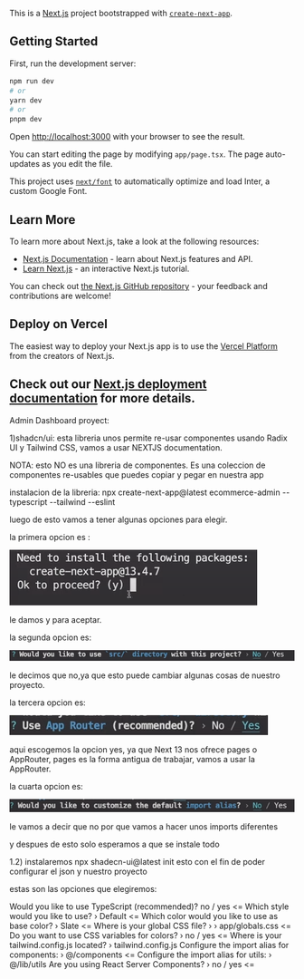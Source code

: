 This is a [Next.js](https://nextjs.org/) project bootstrapped with [`create-next-app`](https://github.com/vercel/next.js/tree/canary/packages/create-next-app).

## Getting Started

First, run the development server:

```bash
npm run dev
# or
yarn dev
# or
pnpm dev
```

Open [http://localhost:3000](http://localhost:3000) with your browser to see the result.

You can start editing the page by modifying `app/page.tsx`. The page auto-updates as you edit the file.

This project uses [`next/font`](https://nextjs.org/docs/basic-features/font-optimization) to automatically optimize and load Inter, a custom Google Font.

## Learn More

To learn more about Next.js, take a look at the following resources:

- [Next.js Documentation](https://nextjs.org/docs) - learn about Next.js features and API.
- [Learn Next.js](https://nextjs.org/learn) - an interactive Next.js tutorial.

You can check out [the Next.js GitHub repository](https://github.com/vercel/next.js/) - your feedback and contributions are welcome!

## Deploy on Vercel

The easiest way to deploy your Next.js app is to use the [Vercel Platform](https://vercel.com/new?utm_medium=default-template&filter=next.js&utm_source=create-next-app&utm_campaign=create-next-app-readme) from the creators of Next.js.

Check out our [Next.js deployment documentation](https://nextjs.org/docs/deployment) for more details.
--------------------------------------------------------------------------------------------------
Admin Dashboard proyect:

1)shadcn/ui: esta libreria unos permite re-usar componentes usando Radix UI y Tailwind CSS, vamos a usar NEXTJS documentation.

NOTA: esto NO es una libreria de componentes. Es una coleccion de componentes re-usables que puedes copiar y pegar en nuestra app

instalacion de la libreria:
	npx create-next-app@latest ecommerce-admin --typescript --tailwind --eslint

luego de esto vamos a tener algunas opciones para elegir.

la primera opcion es : 

![Alt text](1.PNG)

le damos y para aceptar.

la segunda opcion es:

![Alt text](2.PNG)

le decimos que no,ya que esto puede cambiar algunas cosas de nuestro proyecto.

la tercera opcion es:

![Alt text](3.PNG)

aqui escogemos la opcion yes, ya que Next 13 nos ofrece pages o AppRouter, pages es la forma
antigua de trabajar, vamos a usar la AppRouter.

la cuarta opcion es:

![Alt text](4.PNG)

le vamos a decir que no por que vamos a hacer unos imports diferentes

y despues de esto solo esperamos a que se instale todo

1.2) instalaremos npx shadecn-ui@latest init
esto con el fin de poder configurar el json y nuestro proyecto

estas son las opciones que elegiremos:

Would you like to use TypeScript (recommended)? no / yes <=
Which style would you like to use? › Default <=
Which color would you like to use as base color? › Slate <=
Where is your global CSS file? › › app/globals.css <=
Do you want to use CSS variables for colors? › no / yes <=
Where is your tailwind.config.js located? › tailwind.config.js
Configure the import alias for components: › @/components <=
Configure the import alias for utils: › @/lib/utils
Are you using React Server Components? › no / yes <=
